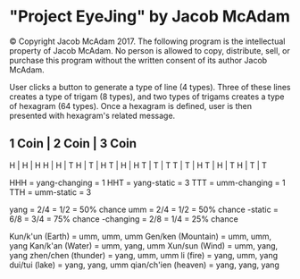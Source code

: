# "Project EyeJing" by Jacob McAdam

© Copyright Jacob McAdam 2017. The following program is the intellectual property of Jacob McAdam. No person is allowed to copy, distribute, sell, or purchase this program without the written consent of its author Jacob McAdam.

User clicks a button to generate a type of line (4 types). Three of these lines creates a type of trigam (8 types), and two types of trigams creates a type of hexagram (64 types). Once a hexagram is defined, user is then presented with hexagram's related message.

1 Coin | 2 Coin | 3 Coin
-------------------------
   H   |   H    |    H
   H   |   H    |    T
   H   |   T    |    H
   T   |   H    |    H
   T   |   T    |    T
   T   |   T    |    H
   T   |   H    |    T
   H   |   T    |    T
   
HHH = yang-changing = 1
HHT = yang-static = 3
TTT = umm-changing = 1
TTH = umm-static = 3

yang = 2/4 = 1/2 = 50% chance
umm = 2/4 = 1/2 = 50% chance
-static = 6/8 = 3/4 = 75% chance
-changing = 2/8 = 1/4 = 25% chance
   
Kun/k'un (Earth) = umm, umm, umm
Gen/ken (Mountain) = umm, umm, yang
Kan/k'an (Water) = umm, yang, umm
Xun/sun (Wind) = umm, yang, yang
zhen/chen (thunder) = yang, umm, umm
li (fire) = yang, umm, yang
dui/tui (lake) = yang, yang, umm
qian/ch'ien (heaven) = yang, yang, yang